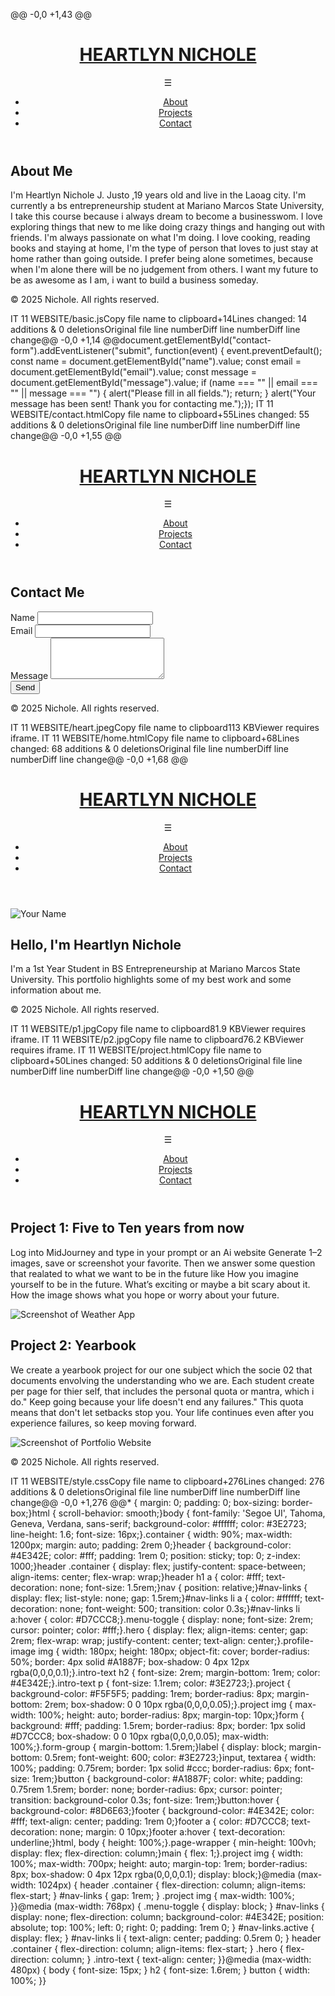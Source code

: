 @@ -0,0 +1,43 @@<!DOCTYPE html><html lang="en"><head>  <meta charset="UTF-8" />  <meta name="viewport" content="width=device-width, initial-scale=1.0" />  <title>Heartlyn Nichole J. Justo | About</title>  <link rel="stylesheet" href="style.css" /></head><body><div class="page-wrapper"><header>  <div class="container">    <h1><a href="home.html">HEARTLYN NICHOLE</a></h1>    <nav>      <div class="menu-toggle" id="menu-toggle">☰</div>      <ul id="nav-links">        <li><a href="home.html">About</a></li>        <li><a href="project.html">Projects</a></li>        <li><a href="contact.html">Contact</a></li>      </ul>    </nav>  </div></header>  <main>    <section class="container">      <h2>About Me</h2>      <p>I'm Heartlyn Nichole J. Justo ,19 years old and live in the  Laoag city. I'm currently a bs entrepreneurship student at Mariano Marcos State University, I take this course because i always dream to become a businesswom. I love exploring things that new to me like doing crazy things and hanging out with friends. I'm always passionate on what I'm doing. I love cooking, reading books and staying at home, I'm the type of person that loves to just stay at home rather than going outside. I prefer being alone sometimes, because when I'm alone there will be no judgement from others. I want my future to be as awesome as I am, i want to build a business someday.      </p>    </section>  </main>  <footer>    <div class="container">      <p>&copy; 2025 Nichole. All rights reserved.</p>    </div>  </footer>  <script src="basic.js"></script></div></body></html>
‎IT 11 WEBSITE/basic.jsCopy file name to clipboard+14Lines changed: 14 additions & 0 deletionsOriginal file line numberDiff line numberDiff line change@@ -0,0 +1,14 @@document.getElementById("contact-form").addEventListener("submit", function(event) {  event.preventDefault();  const name = document.getElementById("name").value;  const email = document.getElementById("email").value;  const message = document.getElementById("message").value;  if (name === "" || email === "" || message === "") {    alert("Please fill in all fields.");    return;  }  alert("Your message has been sent! Thank you for contacting me.");});
‎IT 11 WEBSITE/contact.htmlCopy file name to clipboard+55Lines changed: 55 additions & 0 deletionsOriginal file line numberDiff line numberDiff line change@@ -0,0 +1,55 @@<!DOCTYPE html><html lang="en"><head>  <meta charset="UTF-8" />  <meta name="viewport" content="width=device-width, initial-scale=1.0" />  <title>Contact | Heartlyn Nichole</title>  <link rel="stylesheet" href="style.css" /></head><body>  <!-- Shared Header --><header>  <div class="container">    <h1><a href="home.html">HEARTLYN NICHOLE</a></h1>    <nav>      <div class="menu-toggle" id="menu-toggle">☰</div>      <ul id="nav-links">        <li><a href="home.html">About</a></li>        <li><a href="project.html">Projects</a></li>        <li><a href="contact.html">Contact</a></li>      </ul>    </nav>  </div></header>  <main>    <section class="container">      <h2>Contact Me</h2>      <form id="contact-form">        <div class="form-group">          <label for="name">Name</label>          <input type="text" id="name" required />        </div>        <div class="form-group">          <label for="email">Email</label>          <input type="email" id="email" required />        </div>        <div class="form-group">          <label for="message">Message</label>          <textarea id="message" rows="4" required></textarea>        </div>        <button type="submit">Send</button>      </form>    </section>  </main>  <footer>    <div class="container">      <p>&copy; 2025 Nichole. All rights reserved.</p>    </div>  </footer>  <script src="basic.js"></script></body></html>
‎IT 11 WEBSITE/heart.jpegCopy file name to clipboard113 KBViewer requires iframe.
‎IT 11 WEBSITE/home.htmlCopy file name to clipboard+68Lines changed: 68 additions & 0 deletionsOriginal file line numberDiff line numberDiff line change@@ -0,0 +1,68 @@<!DOCTYPE html><html lang="en"><head>  <meta charset="UTF-8" />  <meta name="viewport" content="width=device-width, initial-scale=1.0" />  <title>Heartlyn Nichole J. Justo | Portfolio</title>  <link rel="stylesheet" href="style.css" /></head><body><div class="page-wrapper">  <!-- Shared Header -->  <!-- (paste the shared header from above here) --><header>  <div class="container">    <h1><a href="home.html">HEARTLYN NICHOLE</a></h1>    <nav>      <div class="menu-toggle" id="menu-toggle">☰</div>      <ul id="nav-links">        <li><a href="about.html">About</a></li>        <li><a href="project.html">Projects</a></li>        <li><a href="contact.html">Contact</a></li>      </ul>    </nav>  </div></header><!-- <main class="full-screen-hero">  <div class="hero-content container">    <div class="profile-image">      <img src="heart.jpeg" alt="Your Name" />    </div>    <div class="intro-text">      <h1>Hello, I'm Your Name</h1>      <p>A passionate web developer building beautiful and functional websites.</p>    </div>  </div></main> --><main>  <section class="intro-section container">    <div class="intro-grid">      <div class="profile-image">        <img src="heart.jpeg" alt="Your Name" />      </div>      <div class="intro-text">        <h2>Hello, I'm Heartlyn Nichole</h2>        <p>          I'm a 1st Year Student in BS Entrepreneurship at Mariano Marcos State University.          This portfolio highlights some of my best work and some information about me.        </p>      </div>    </div>  </section></main>  <footer>    <div class="container">      <p>&copy; 2025 Nichole. All rights reserved.</p>    </div>  </footer>  <script src="basic.js"></script></div></body></html>
‎IT 11 WEBSITE/p1.jpgCopy file name to clipboard81.9 KBViewer requires iframe.
‎IT 11 WEBSITE/p2.jpgCopy file name to clipboard76.2 KBViewer requires iframe.
‎IT 11 WEBSITE/project.htmlCopy file name to clipboard+50Lines changed: 50 additions & 0 deletionsOriginal file line numberDiff line numberDiff line change@@ -0,0 +1,50 @@<!DOCTYPE html><html lang="en"><head>  <meta charset="UTF-8" />  <meta name="viewport" content="width=device-width, initial-scale=1.0" />  <title>Projects | Your Name</title>  <link rel="stylesheet" href="style.css" /></head><body><div class="page-wrapper">  <!-- Shared Header --><header>  <div class="container">    <h1><a href="home.html">HEARTLYN NICHOLE</a></h1>    <nav>      <div class="menu-toggle" id="menu-toggle">☰</div>      <ul id="nav-links">        <li><a href="home.html">About</a></li>        <li><a href="project.html">Projects</a></li>        <li><a href="contact.html">Contact</a></li>      </ul>    </nav>  </div></header>  <main class="container">  <section class="project">    <h2>Project 1: Five to Ten years from now</h2>    <p>Log into MidJourney and type in your prompt or an Ai website Generate 1–2 images, save or screenshot your favorite. Then we answer some question that realated to what we want to be in the future like How you imagine yourself to be in the future. What’s exciting or maybe a bit scary about it. How the image shows what you hope or worry about your future.</p>    <img src="p1.jpg" alt="Screenshot of Weather App">  </section>  <section class="project">    <h2>Project 2: Yearbook</h2>    <p>We create a yearbook project for our one subject which the socie 02  that documents envolving the understanding who we are. Each student create per page for thier self, that includes the personal quota or mantra, which i do." Keep going because your life doesn't end any failures." This quota means that don't let setbacks stop you. Your life continues even after you experience failures, so keep moving forward.</p>    <img src="p2.jpg" alt="Screenshot of Portfolio Website">  </section></main>  <footer>    <div class="container">      <p>&copy; 2025 Nichole. All rights reserved.</p>    </div>  </footer>  <script src="basic.js"></script></div>  </body></html>
‎IT 11 WEBSITE/style.cssCopy file name to clipboard+276Lines changed: 276 additions & 0 deletionsOriginal file line numberDiff line numberDiff line change@@ -0,0 +1,276 @@* {  margin: 0;  padding: 0;  box-sizing: border-box;}html {  scroll-behavior: smooth;}body {  font-family: 'Segoe UI', Tahoma, Geneva, Verdana, sans-serif;  background-color: #ffffff;  color: #3E2723;  line-height: 1.6;  font-size: 16px;}.container {  width: 90%;  max-width: 1200px;  margin: auto;  padding: 2rem 0;}header {  background-color: #4E342E;  color: #fff;  padding: 1rem 0;  position: sticky;  top: 0;  z-index: 1000;}header .container {  display: flex;  justify-content: space-between;  align-items: center;  flex-wrap: wrap;}header h1 a {  color: #fff;  text-decoration: none;  font-size: 1.5rem;}nav {  position: relative;}#nav-links {  display: flex;  list-style: none;  gap: 1.5rem;}#nav-links li a {  color: #ffffff;  text-decoration: none;  font-weight: 500;  transition: color 0.3s;}#nav-links li a:hover {  color: #D7CCC8;}.menu-toggle {  display: none;  font-size: 2rem;  cursor: pointer;  color: #fff;}.hero {  display: flex;  align-items: center;  gap: 2rem;  flex-wrap: wrap;  justify-content: center;  text-align: center;}.profile-image img {  width: 180px;  height: 180px;  object-fit: cover;  border-radius: 50%;  border: 4px solid #A1887F;  box-shadow: 0 4px 12px rgba(0,0,0,0.1);}.intro-text h2 {  font-size: 2rem;  margin-bottom: 1rem;  color: #4E342E;}.intro-text p {  font-size: 1.1rem;  color: #3E2723;}.project {  background-color: #F5F5F5;  padding: 1rem;  border-radius: 8px;  margin-bottom: 2rem;  box-shadow: 0 0 10px rgba(0,0,0,0.05);}.project img {  max-width: 100%;  height: auto;  border-radius: 8px;  margin-top: 10px;}form {  background: #fff;  padding: 1.5rem;  border-radius: 8px;  border: 1px solid #D7CCC8;  box-shadow: 0 0 10px rgba(0,0,0,0.05);  max-width: 100%;}.form-group {  margin-bottom: 1.5rem;}label {  display: block;  margin-bottom: 0.5rem;  font-weight: 600;  color: #3E2723;}input, textarea {  width: 100%;  padding: 0.75rem;  border: 1px solid #ccc;  border-radius: 6px;  font-size: 1rem;}button {  background-color: #A1887F;  color: white;  padding: 0.75rem 1.5rem;  border: none;  border-radius: 6px;  cursor: pointer;  transition: background-color 0.3s;  font-size: 1rem;}button:hover {  background-color: #8D6E63;}footer {  background-color: #4E342E;  color: #fff;  text-align: center;  padding: 1rem 0;}footer a {  color: #D7CCC8;  text-decoration: none;  margin: 0 10px;}footer a:hover {  text-decoration: underline;}html, body {  height: 100%;}.page-wrapper {  min-height: 100vh;  display: flex;  flex-direction: column;}main {  flex: 1;}.project img {  width: 100%;  max-width: 700px;  height: auto;  margin-top: 1rem;  border-radius: 8px;  box-shadow: 0 4px 12px rgba(0,0,0,0.1);  display: block;}@media (max-width: 1024px) {  header .container {    flex-direction: column;    align-items: flex-start;  }  #nav-links {    gap: 1rem;  }  .project img {    max-width: 100%;  }}@media (max-width: 768px) {  .menu-toggle {    display: block;  }  #nav-links {    display: none;    flex-direction: column;    background-color: #4E342E;    position: absolute;    top: 100%;    left: 0;    right: 0;    padding: 1rem 0;  }  #nav-links.active {    display: flex;  }  #nav-links li {    text-align: center;    padding: 0.5rem 0;  }  header .container {    flex-direction: column;    align-items: flex-start;  }  .hero {    flex-direction: column;  }  .intro-text {    text-align: center;  }}@media (max-width: 480px) {  body {    font-size: 15px;  }  h2 {    font-size: 1.6rem;  }  button {    width: 100%;  }}

